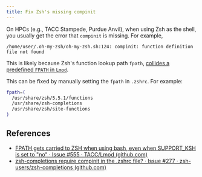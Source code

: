 ```yaml
---
title: Fix Zsh's missing compinit
---
```


On HPCs (e.g., TACC Stampede, Purdue Anvil), when using Zsh as the shell, you usually get the error that `compinit` is missing. For example,

```
/home/user/.oh-my-zsh/oh-my-zsh.sh:124: compinit: function definition file not found
```

This is likely because Zsh's function lookup path `fpath`, [collides a predefined `FPATH` in `Lmod`](https://github.com/TACC/Lmod/issues/555).

This can be fixed by manually setting the `fpath` in `.zshrc`. For example:

```zsh
fpath=(
  /usr/share/zsh/5.5.1/functions
  /usr/share/zsh-completions
  /usr/share/zsh/site-functions
)
```

## References

- [FPATH gets carried to ZSH when using bash, even when SUPPORT_KSH is set to "no" · Issue #555 · TACC/Lmod (github.com)](https://github.com/TACC/Lmod/issues/555)
- [zsh-completions require compinit in the .zshrc file? · Issue #277 · zsh-users/zsh-completions (github.com)](https://github.com/zsh-users/zsh-completions/issues/277)